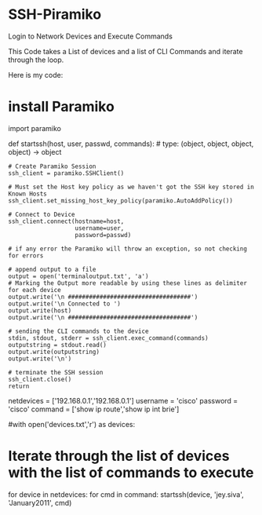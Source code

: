 # SSH-Piramiko
Login to Network Devices and Execute Commands

This Code takes a List of devices and a list of CLI Commands and iterate through the loop.  


Here is my code: 


# install Paramiko

import paramiko


def startssh(host, user, passwd, commands):
    # type: (object, object, object, object) -> object

    # Create Paramiko Session
    ssh_client = paramiko.SSHClient()

    # Must set the Host key policy as we haven't got the SSH key stored in Known Hosts
    ssh_client.set_missing_host_key_policy(paramiko.AutoAddPolicy())

    # Connect to Device
    ssh_client.connect(hostname=host,
                       username=user,
                       password=passwd)

    # if any error the Paramiko will throw an exception, so not checking for errors

    # append output to a file
    output = open('terminaloutput.txt', 'a')
    # Marking the Output more readable by using these lines as delimiter for each device
    output.write('\n ###################################')
    output.write('\n Connected to ')
    output.write(host)
    output.write('\n ###################################')

    # sending the CLI commands to the device
    stdin, stdout, stderr = ssh_client.exec_command(commands)
    outputstring = stdout.read()
    output.write(outputstring)
    output.write('\n')

    # terminate the SSH session
    ssh_client.close()
    return


netdevices = ['192.168.0.1','192.168.0.1']
username = 'cisco'
password = 'cisco'
command = ['show ip route','show ip int brie']

#with open('devices.txt','r') as devices:

# Iterate through the list of devices with the list of commands to execute
for device in netdevices:
    for cmd in command:
        startssh(device, 'jey.siva', 'January2011', cmd)






